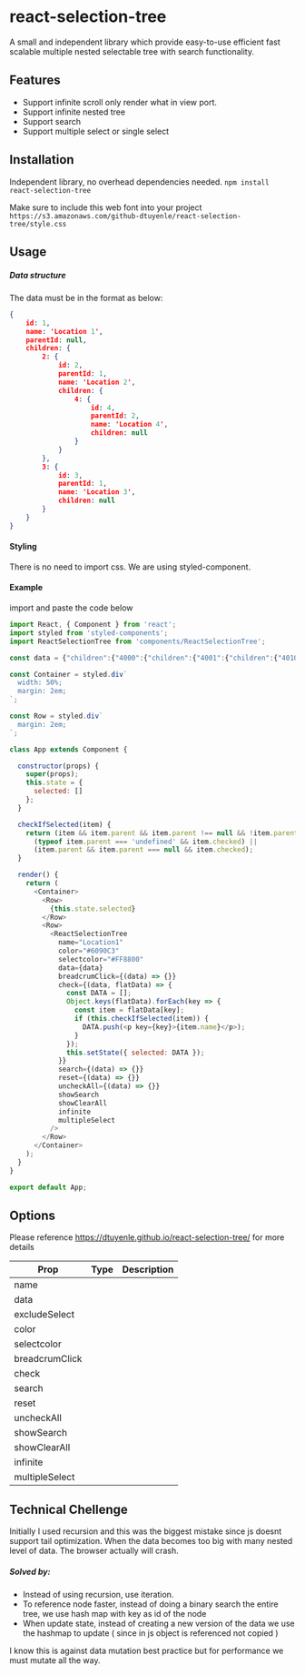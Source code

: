 # react-selection-tree
A small and independent library which provide easy-to-use efficient fast scalable multiple nested selectable tree with search functionality.

## Features
+ Support infinite scroll only render what in view port.
+ Support infinite nested tree
+ Support search
+ Support multiple select or single select

## Installation
Independent library, no overhead dependencies needed.
`npm install react-selection-tree`

Make sure to include this web font into your project
`https://s3.amazonaws.com/github-dtuyenle/react-selection-tree/style.css`

## Usage
##### Data structure 
The data must be in the format as below:
```json
{
    id: 1,
    name: 'Location 1',
    parentId: null,
    children: {
        2: {
            id: 2,
            parentId: 1,
            name: 'Location 2',
            children: {
                4: {
                    id: 4,
                    parentId: 2,
                    name: 'Location 4',
                    children: null
                }
            }
        },
        3: {
            id: 3,
            parentId: 1,
            name: 'Location 3',
            children: null
        }
    }
}
```
#### Styling
There is no need to import css. We are using styled-component.

#### Example

import and paste the code below 

```javascript
import React, { Component } from 'react';
import styled from 'styled-components';
import ReactSelectionTree from 'components/ReactSelectionTree';

const data = {"children":{"4000":{"children":{"4001":{"children":{"4010":{"name":"Scheduling","id":4010,"type":"Reference","parentId":4001},"4011":{"name":"Appointments","id":4011,"type":"Reference","parentId":4001},"4012":{"name":"Parking","id":4012,"type":"Reference","parentId":4001},"4013":{"name":"Location","id":4013,"type":"Reference","parentId":4001},"4014":{"name":"Getting Timely Care","id":4014,"type":"Reference","parentId":4001}},"name":"Access","id":4001,"type":"Reference","parentId":4000},"4002":{"children":{"4021":{"children":{"4022":{"name":"Medical Staff/Nurse","id":4022,"type":"Reference","parentId":4021},"4023":{"name":"Technologist","id":4023,"type":"Reference","parentId":4021}},"name":"Clinical Staff","id":4021,"type":"Reference","parentId":4002},"4024":{"name":"Materials (Brochures, Information, Reports, etc.)","id":4024,"type":"Reference","parentId":4002},"4025":{"name":"Follow Up","id":4025,"type":"Reference","parentId":4002},"4015":{"children":{"4016":{"name":"Helps Patients Understand","id":4016,"type":"Reference","parentId":4015},"4017":{"name":"Listens & Answers Questions","id":4017,"type":"Reference","parentId":4015},"4018":{"name":"Time Spent with Patient","id":4018,"type":"Reference","parentId":4015},"4019":{"name":"Bedside Manner","id":4019,"type":"Reference","parentId":4015},"4020":{"name":"Knowledge & Skill","id":4020,"type":"Reference","parentId":4015}},"name":"Physician","id":4015,"type":"Reference","parentId":4002}},"name":"Communication","id":4002,"type":"Reference","parentId":4000},"4003":{"children":{"4032":{"children":{"4033":{"name":"Scheduling Staff","id":4033,"type":"Reference","parentId":4032},"4034":{"name":"Front-Desk Staff","id":4034,"type":"Reference","parentId":4032}},"name":"Office Staff","id":4032,"type":"Reference","parentId":4003},"4035":{"name":"Billing","id":4035,"type":"Reference","parentId":4003},"4036":{"name":"Registration","id":4036,"type":"Reference","parentId":4003},"4026":{"children":{"4027":{"name":"Noise","id":4027,"type":"Reference","parentId":4026},"4028":{"name":"Lighting","id":4028,"type":"Reference","parentId":4026},"4029":{"name":"Cleanliness","id":4029,"type":"Reference","parentId":4026},"4030":{"name":"Comfort","id":4030,"type":"Reference","parentId":4026},"4031":{"name":"Temperature","id":4031,"type":"Reference","parentId":4026}},"name":"Facilities/Environment","id":4026,"type":"Reference","parentId":4003}},"name":"Office","id":4003,"type":"Reference","parentId":4000},"4004":{"children":{"4037":{"name":"Diagnosis","id":4037,"type":"Reference","parentId":4004},"4038":{"name":"Quality of Procedure","id":4038,"type":"Reference","parentId":4004}},"name":"Outcome","id":4004,"type":"Reference","parentId":4000},"4005":{"children":{"4039":{"name":"Likely to Recommend","id":4039,"type":"Reference","parentId":4005},"4040":{"name":"Likely to Come Back","id":4040,"type":"Reference","parentId":4005}},"name":"Loyalty","id":4005,"type":"Reference","parentId":4000}},"name":"Patient Satisfaction","id":4000,"type":"Reference","parentId":0}},"name":"Category","parentId":null};

const Container = styled.div`
  width: 50%;
  margin: 2em;
`;

const Row = styled.div`
  margin: 2em;
`;

class App extends Component {

  constructor(props) {
    super(props);
    this.state = {
      selected: []
    };
  }

  checkIfSelected(item) {
    return (item && item.parent && item.parent !== null && !item.parent.checked && item.checked) ||
      (typeof item.parent === 'undefined' && item.checked) ||
      (item.parent && item.parent === null && item.checked);
  }

  render() {
    return (
      <Container>
        <Row>
          {this.state.selected}
        </Row>
        <Row>
          <ReactSelectionTree
            name="Location1"
            color="#6090C3"
            selectcolor="#FF8800"
            data={data}
            breadcrumClick={(data) => {}}
            check={(data, flatData) => {
              const DATA = [];
              Object.keys(flatData).forEach(key => {
                const item = flatData[key];
                if (this.checkIfSelected(item)) {
                  DATA.push(<p key={key}>{item.name}</p>);
                }
              });
              this.setState({ selected: DATA });
            }}
            search={(data) => {}}
            reset={(data) => {}}
            uncheckAll={(data) => {}}
            showSearch
            showClearAll
            infinite
            multipleSelect
          />
        </Row>
      </Container>
    );
  }
}

export default App;

```

## Options

Please reference https://dtuyenle.github.io/react-selection-tree/ for more details

| Prop        | Type           | Description  |
| ------------- |:-------------:| -----:|
| name      |  |  |
| data      |  |  |
| excludeSelect      |  |  |
| color      |  |  |
| selectcolor      |  |  |
| breadcrumClick      |  |  |
| check      |  |  |
| search      |  |  |
| reset      |  |  |
| uncheckAll      |  |  |
| showSearch      |  |  |
| showClearAll      |  |  |
| infinite      |  |  |
| multipleSelect      |  |  |

## Technical Chellenge
Initially I used recursion and this was the biggest mistake since js doesnt support tail optimization. When the data becomes too big with many nested level of data. The browser actually will crash. 

##### Solved by:
+ Instead of using recursion, use iteration. 
+ To reference node faster, instead of doing a binary search the entire tree, we use hash map with key as id of the node 
+ When update state, instead of creating a new version of the data we use the hashmap to update ( since in js object is referenced not copied ) 

I know this is against data mutation best practice but for performance we must mutate all the way. 

